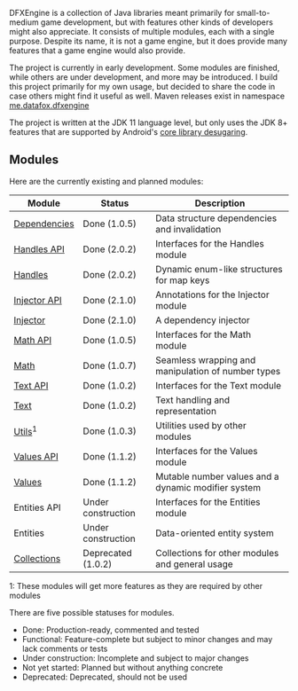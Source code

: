 DFXEngine is a collection of Java libraries meant primarily for small-to-medium game 
development, but with features other kinds of developers might also appreciate. It
consists of multiple modules, each with a single purpose. Despite its name, it is not
a game engine, but it does provide many features that a game engine would also provide.

The project is currently in early development. Some modules are finished, while others
are under development, and more may be introduced. I build this project primarily for 
my own usage, but decided to share the code in case others might find it useful as well.
Maven releases exist in namespace 
[me.datafox.dfxengine](https://central.sonatype.com/namespace/me.datafox.dfxengine)

The project is written at the JDK 11 language level, but only uses the JDK 8+ features
that are supported by Android's 
[core library desugaring](https://developer.android.com/studio/write/java8-support).

## Modules

Here are the currently existing and planned modules:

| Module                       | Status             | Description                                         |
|------------------------------|--------------------|-----------------------------------------------------|
| [Dependencies](dependencies) | Done (1.0.5)       | Data structure dependencies and invalidation        |
| [Handles API](handles-api)   | Done (2.0.2)       | Interfaces for the Handles module                   |
| [Handles](handles)           | Done (2.0.2)       | Dynamic enum-like structures for map keys           |
| [Injector API](injector-api) | Done (2.1.0)       | Annotations for the Injector module                 |
| [Injector](injector)         | Done (2.1.0)       | A dependency injector                               |
| [Math API](math-api)         | Done (1.0.5)       | Interfaces for the Math module                      |
| [Math](math)                 | Done (1.0.7)       | Seamless wrapping and manipulation of number types  |
| [Text API](text-api)         | Done (1.0.2)       | Interfaces for the Text module                      |
| [Text](text)                 | Done (1.0.2)       | Text handling and representation                    |
| [Utils](utils)<sup>1</sup>   | Done (1.0.3)       | Utilities used by other modules                     |
| [Values API](values-api)     | Done (1.1.2)       | Interfaces for the Values module                    |
| [Values](values)             | Done (1.1.2)       | Mutable number values and a dynamic modifier system |
| Entities API                 | Under construction | Interfaces for the Entities module                  |
| Entities                     | Under construction | Data-oriented entity system                         |
| [Collections](collections)   | Deprecated (1.0.2) | Collections for other modules and general usage     |

1: These modules will get more features as they are required by other modules

There are five possible statuses for modules.

 - Done: Production-ready, commented and tested
 - Functional: Feature-complete but subject to minor changes and may lack comments or tests
 - Under construction: Incomplete and subject to major changes
 - Not yet started: Planned but without anything concrete
 - Deprecated: Deprecated, should not be used
